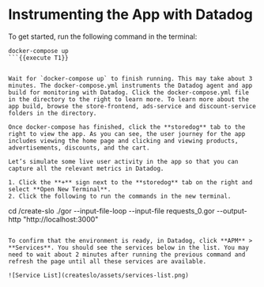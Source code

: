 # Instrumenting the App with Datadog

To get started, run the following command in the terminal:

```
docker-compose up
```{{execute T1}}


Wait for `docker-compose up` to finish running. This may take about 3 minutes. The docker-compose.yml instruments the Datadog agent and app build for monitoring with Datadog. Click the docker-compose.yml file in the directory to the right to learn more. To learn more about the app build, browse the store-frontend, ads-service and discount-service folders in the directory. 

Once docker-compose has finished, click the **storedog** tab to the right to view the app. As you can see, the user journey for the app includes viewing the home page and clicking and viewing products, advertisements, discounts, and the cart.

Let’s simulate some live user activity in the app so that you can capture all the relevant metrics in Datadog. 

1. Click the **+** sign next to the **storedog** tab on the right and select **Open New Terminal**. 
2. Click the following to run the commands in the new terminal.

```
cd /create-slo
./gor --input-file-loop --input-file requests_0.gor --output-http "http://localhost:3000"
```{{execute T2}}

To confirm that the environment is ready, in Datadog, click **APM** > **Services**. You should see the services below in the list. You may need to wait about 2 minutes after running the previous command and refresh the page until all these services are available.

![Service List](createslo/assets/services-list.png)